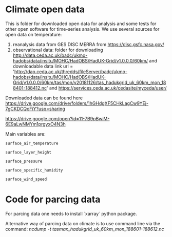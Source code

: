 # Climate open data
This is folder for downloaded open data for analysis and some tests for other open software for time-series analysis.
We use several sources for open data on temperature:
1. reanalysis data from GES DISC MERRA from https://disc.gsfc.nasa.gov/
2. observational data: folder for downloading http://data.ceda.ac.uk/badc/ukmo-hadobs/data/insitu/MOHC/HadOBS/HadUK-Grid/v1.0.0.0/60km/  and downloadable data link url = 'http://dap.ceda.ac.uk/thredds/fileServer/badc/ukmo-hadobs/data/insitu/MOHC/HadOBS/HadUK-Grid/v1.0.0.0/60km/tas/mon/v20181126/tas_hadukgrid_uk_60km_mon_188401-188412.nc' and https://services.ceda.ac.uk/cedasite/myceda/user/ 

Downloaded data can be found here 
https://drive.google.com/drive/folders/1hGHdgXF5CHkLagCw9YEj-7gCKDCQoFiY?usp=sharing

https://drive.google.com/open?id=11-7B9pBwiM-6E9aLwNMYm1prgyxO4N3h

Main variables are: 

    surface_air_temperature 

    surface_layer_height 

    surface_pressure 

    surface_specific_humidity 

    surface_wind_speed

# Code for parcing data 

For parcing data one needs to install ´xarray´ python package.

Alternative way of parcing data on climate is to use command line via the command:
*ncdump -t tasmax_hadukgrid_uk_60km_mon_188601-188612.nc*


